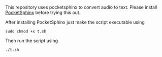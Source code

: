 This repository uses pocketsphinx to convert audio to text.
Please install <a href="https://github.com/cmusphinx/pocketsphinx">PocketSphinx</a> before trying this out.

After installing PocketSphinx just make the script executable using
```shell
sudo chmod +x t.sh 
```

Then run the script using
```shell
./t.sh 
```